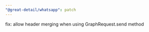 ```yaml
---
"@great-detail/whatsapp": patch
---
```


fix: allow header merging when using GraphRequest.send method
